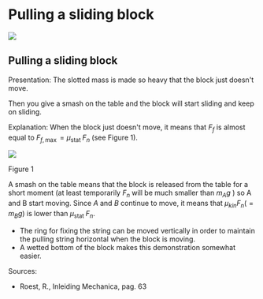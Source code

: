 # Pulling a sliding block 

![](https://cdn.mathpix.com/cropped/2024_06_24_42c893d00e4973211771g-1.jpg?height=770&width=1260&top_left_y=298&top_left_x=302)

## Pulling a sliding block

Presentation: The slotted mass is made so heavy that the block just doesn't move.

Then you give a smash on the table and the block will start sliding and keep on sliding.

Explanation: When the block just doesn't move, it means that $F_{f}$ is almost equal to $F_{f, \max }=\mu_{\text {stat }} F_{n}$ (see Figure 1).

![](https://cdn.mathpix.com/cropped/2024_06_24_42c893d00e4973211771g-2.jpg?height=542&width=705&top_left_y=504&top_left_x=816)

Figure 1

A smash on the table means that the block is released from the table for a short moment (at least temporarily $F_{n}$ will be much smaller than $m_{A} g$ ) so A and B start moving. Since $A$ and $B$ continue to move, it means that $\mu_{k i n} F_{n}\left(=m_{B} g\right)$ is lower than $\mu_{\text {stat }} F_{n}$.

- The ring for fixing the string can be moved vertically in order to maintain the pulling string horizontal when the block is moving.
- A wetted bottom of the block makes this demonstration somewhat easier.

Sources:

- Roest, R., Inleiding Mechanica, pag. 63

